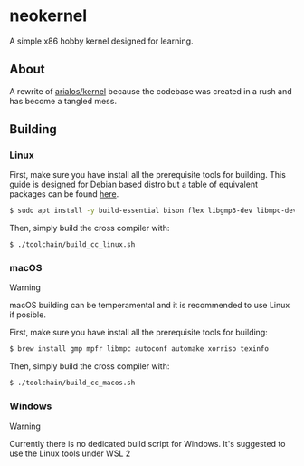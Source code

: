 # neokernel
A simple x86 hobby kernel designed for learning.
## About
A rewrite of [arialos/kernel](https://github.com/arialos/kernel) because the codebase was created in a rush and has become a tangled mess.
## Building
### Linux

First, make sure you have install all the prerequisite tools for building. This guide is designed for Debian based distro but a table of equivalent packages can be found [here](https://wiki.osdev.org/GCC_Cross-Compiler#Installing_Dependencies).

```sh
$ sudo apt install -y build-essential bison flex libgmp3-dev libmpc-dev libmpfr-dev texinfo
```

Then, simply build the cross compiler with:

```sh
$ ./toolchain/build_cc_linux.sh
```

### macOS

> [!WARNING]
> macOS building can be temperamental and it is recommended to use Linux if posible.

First, make sure you have install all the prerequisite tools for building:

```sh
$ brew install gmp mpfr libmpc autoconf automake xorriso texinfo
```

Then, simply build the cross compiler with:

```sh
$ ./toolchain/build_cc_macos.sh
```




### Windows
> [!WARNING]
> Currently there is no dedicated build script for Windows. It's suggested to use the Linux tools under WSL 2
